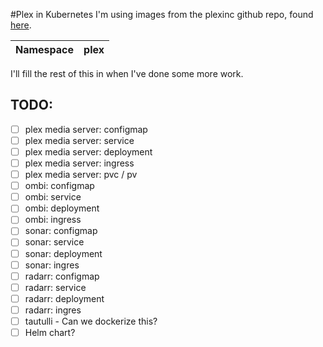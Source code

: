 #Plex in Kubernetes
I'm using images from the plexinc github repo, found [here](https://github.com/plexinc/pms-docker).

Namespace | **plex**
---|---


I'll fill the rest of this in when I've done some more work. 

## TODO:
- [ ] plex media server: configmap
- [ ] plex media server: service
- [ ] plex media server: deployment
- [ ] plex media server: ingress
- [ ] plex media server: pvc / pv
- [ ] ombi: configmap
- [ ] ombi: service
- [ ] ombi: deployment
- [ ] ombi: ingress
- [ ] sonar: configmap
- [ ] sonar: service
- [ ] sonar: deployment
- [ ] sonar: ingres
- [ ] radarr: configmap
- [ ] radarr: service
- [ ] radarr: deployment
- [ ] radarr: ingres
- [ ] tautulli - Can we dockerize this?
- [ ] Helm chart?